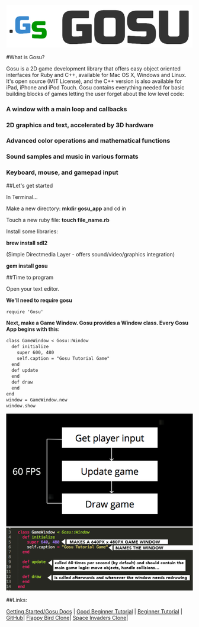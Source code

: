 ![id](/logo-large.png)


#What is Gosu?


Gosu is a 2D game development library that offers easy object oriented interfaces for Ruby and C++, available for Mac OS X, Windows and Linux. It's open source (MIT License), and the C++ version is also available for iPad, iPhone and iPod Touch. Gosu contains everything needed for basic building blocks of games letting the user forget about the low level code:


### A window with a main loop and callbacks
### 2D graphics and text, accelerated by 3D hardware
### Advanced color operations and mathematical functions
### Sound samples and music in various formats
### Keyboard, mouse, and gamepad input

##Let's get started

In Terminal...

Make a new directory: **mkdir gosu_app** and cd in

Touch a new ruby file: **touch file_name.rb**

Install some libraries:

**brew install sdl2**    

(Simple Directmedia Layer - offers sound/video/graphics integration)

**gem install gosu**

##Time to program

Open your text editor.

**We'll need to require gosu**

```
require 'Gosu'
```

**Next, make a Game Window. Gosu provides a Window class. Every Gosu App begins with this:**



    class GameWindow < Gosu::Window
      def initialize
        super 600, 480
        self.caption = "Gosu Tutorial Game"
      end
      def update
      end
      def draw
      end
    end 
    window = GameWindow.new
    window.show


![id](/game_loop.png)
![id](/setup.png)

##Links:
  
[Getting Started/Gosu Docs](https://gosu-lang.github.io) |
[Good Beginner Tutorial](https://github.com/gosu/gosu/wiki/Ruby-Tutorial) |
[Beginner Tutorial](http://blog.flatironschool.com/look-ma-i-built-a-game/) |
[GitHub](https://github.com/gosu/gosu)|
[Flappy Bird Clone](https://github.com/yannvery/GosuFlappy)|
[Space Invaders Clone](https://github.com/DamirSvrtan/space-invaders.rb)|

